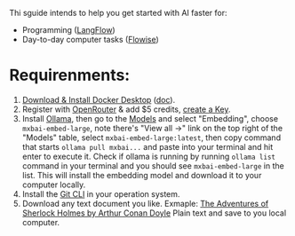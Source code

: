 Thi sguide intends to help you get started with AI faster for:
- Programming ([LangFlow](langflow/README.md))
- Day-to-day computer tasks ([Flowise](flowise-app/README.md))

# Requirenments:
1. [Download & Install Docker Desktop](https://www.docker.com/products/docker-desktop/) ([doc](https://docs.docker.com/get-started/get-docker/)).
2. Register with [OpenRouter](https://openrouter.ai/settings/credits) & add $5 credits, [create a Key](https://openrouter.ai/settings/keys).
3. Install [Ollama](https://ollama.com/download), then go to the [Models](https://ollama.com/search) and select "Embedding", choose `mxbai-embed-large`, note there's "View all →" link on the top right of the "Models" table, select `mxbai-embed-large:latest`, then copy command that starts `ollama pull mxbai...` and paste into your terminal and hit enter to execute it. Check if ollama is running by running `ollama list` command in your terminal and you should see `mxbai-embed-large` in the list. This will install the embedding model and download it to your computer locally.
4. Install the [Git CLI](#cli-tools) in your operation system.
5. Download any text document you like. Exmaple: [The Adventures of Sherlock Holmes by Arthur Conan Doyle](https://www.gutenberg.org/ebooks/1661) Plain text and save to you local computer. 


